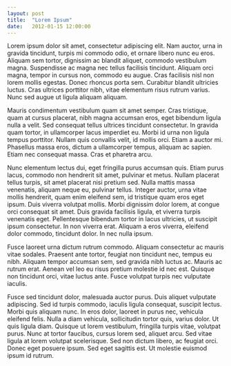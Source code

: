 ```yaml
---
layout: post
title:  "Lorem Ipsum"
date:   2012-01-15 12:00:00
---
```


Lorem ipsum dolor sit amet, consectetur adipiscing elit. Nam auctor, urna in
gravida tincidunt, turpis mi commodo odio, et ornare libero nunc eu eros.
Aliquam sem tortor, dignissim ac blandit aliquet, commodo vestibulum magna.
Suspendisse ac magna nec tellus facilisis tincidunt. Aliquam orci magna, tempor
in cursus non, commodo eu augue. Cras facilisis nisl non lorem mollis egestas.
Donec rhoncus porta sem. Curabitur blandit ultricies luctus. Cras ultrices
porttitor nibh, vitae elementum risus rutrum varius. Nunc sed augue ut ligula
aliquam aliquam.

Mauris condimentum vestibulum quam sit amet semper. Cras tristique, quam at
cursus placerat, nibh magna accumsan eros, eget bibendum ligula nulla a velit.
Sed consequat tellus ultrices tincidunt consectetur. In gravida quam tortor, in
ullamcorper lacus imperdiet eu. Morbi id urna non ligula tempus porttitor.
Nullam quis convallis velit, id mollis orci. Etiam a auctor mi. Phasellus massa
eros, dictum a ullamcorper tempus, aliquam ac sapien. Etiam nec consequat
massa. Cras et pharetra arcu.

Nunc elementum lectus dui, eget fringilla purus accumsan quis. Etiam purus
lacus, commodo non hendrerit sit amet, pulvinar et metus. Nullam placerat
tellus turpis, sit amet placerat nisi pretium sed. Nulla mattis massa
venenatis, aliquam neque eu, pulvinar tellus. Integer auctor, urna vitae mollis
hendrerit, quam enim eleifend sem, id tristique quam eros eget ipsum. Duis
viverra volutpat mollis. Morbi dignissim dolor lorem, at congue orci consequat
sit amet. Duis gravida facilisis ligula, et viverra turpis venenatis eget.
Pellentesque bibendum tortor in lacus ultricies, ut suscipit ipsum consectetur.
In non viverra erat. Aliquam a eros viverra, eleifend dolor commodo, tincidunt
dolor. In nec nulla ipsum.

Fusce laoreet urna dictum rutrum commodo. Aliquam consectetur ac mauris vitae
sodales. Praesent ante tortor, feugiat non tincidunt nec, tempus eu nibh.
Aliquam tempor accumsan sem, sed gravida nibh luctus ac. Mauris ac rutrum erat.
Aenean vel leo eu risus pretium molestie id nec est. Quisque non tincidunt
orci, vitae luctus ante. Fusce volutpat turpis nec vulputate iaculis.

Fusce sed tincidunt dolor, malesuada auctor purus. Duis aliquet vulputate
adipiscing. Sed id turpis commodo, iaculis ligula consequat, suscipit lectus.
Morbi quis aliquam nunc. In eros dolor, laoreet in purus nec, vehicula eleifend
felis. Nulla a diam vehicula, sollicitudin tortor quis, varius dolor. Ut quis
ligula diam. Quisque ut lorem vestibulum, fringilla turpis vitae, volutpat
purus. Nunc at tortor faucibus, cursus lorem sed, aliquet arcu. Sed vitae
ligula at lorem volutpat scelerisque. Sed non dictum libero, ac feugiat orci.
Donec eget posuere ipsum. Sed eget sagittis est. Ut molestie euismod ipsum id
rutrum.
